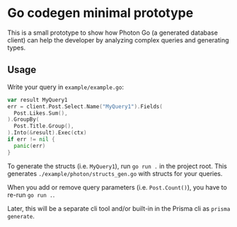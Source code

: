 # Go codegen minimal prototype

This is a small prototype to show how Photon Go (a generated database client) can help the developer by analyzing complex queries and generating types.

## Usage

Write your query in `example/example.go`:

```go
var result MyQuery1
err = client.Post.Select.Name("MyQuery1").Fields(
  Post.Likes.Sum(),
).GroupBy(
  Post.Title.Group(),
).Into(&result).Exec(ctx)
if err != nil {
  panic(err)
}
```

To generate the structs (i.e. `MyQuery1`), run `go run .` in the project root. This generates `./example/photon/structs_gen.go` with structs for your queries.

When you add or remove query parameters (i.e. `Post.Count()`), you have to re-run `go run .`. 

Later, this will be a separate cli tool and/or built-in in the Prisma cli as `prisma generate`.
